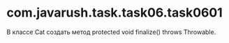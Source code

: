 # com.javarush.task.task06.task0601

В классе Cat создать метод protected void finalize() throws Throwable.
